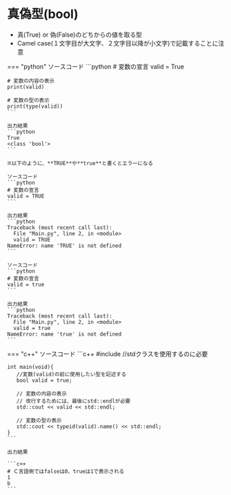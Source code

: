 #  真偽型(bool)
- 真(True) or 偽(False)のどちからの値を取る型
- Camel case(１文字目が大文字、２文字目以降が小文字)で記載することに注意


=== "python"
    ソースコード
    ```python
    # 変数の宣言
    valid = True
    
    # 変数の内容の表示
    print(valid) 
    
    # 変数の型の表示
    print(type(valid)) 
    ``` 

    出力結果
    ```python
    True
    <class 'bool'>
    ```

    ※以下のように、**TRUE**や**true**と書くとエラーになる

    ソースコード
    ```python
    # 変数の宣言
    valid = TRUE
    ``` 

    出力結果
    ```python
    Traceback (most recent call last):
      File "Main.py", line 2, in <module>
      valid = TRUE
    NameError: name 'TRUE' is not defined
    ```

    ソースコード
    ```python
    # 変数の宣言
    valid = true
    ``` 

    出力結果
    ```python
    Traceback (most recent call last):
      File "Main.py", line 2, in <module>
      valid = true
    NameError: name 'true' is not defined
    ```

=== "c++"
    ソースコード
    ```c++
    #include <iostream>  //stdクラスを使用するのに必要

    int main(void){
       //変数(valid)の前に使用したい型を記述する
       bool valid = true;
       
       // 変数の内容の表示
       // 改行するためには、最後にstd::endlが必要
       std::cout << valid << std::endl;

       // 変数の型の表示
       std::cout << typeid(valid).name() << std::endl;
    }
    ```

    出力結果
    
    ```c++
    # Ｃ言語側ではfalseは0、trueは1で表示される
    1
    b
    ```